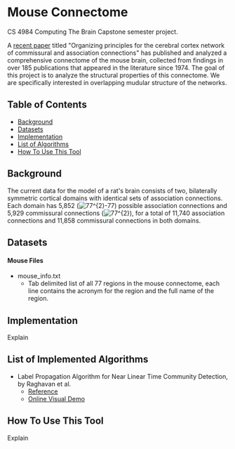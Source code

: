 # Mouse Connectome
CS 4984 Computing The Brain Capstone semester project. 

A [recent paper](http://www.pnas.org/content/pnas/114/45/E9692.full.pdf) titled "Organizing principles for the cerebral cortex network of commissural and association connections" has published and analyzed a comprehensive connectome of the mouse brain, collected from findings in over 185 publications that appeared in the literature since 1974. The goal of this project is to analyze the structural properties of this connectome. We are specifically interested in overlapping mudular structure of the networks.

## Table of Contents
- [Background](#background)
- [Datasets](#datasets)
- [Implementation](#implementation)
- [List of Algorithms](#list-of-algorithms)
- [How To Use This Tool](#how-to-use-this-tool)

## Background
The current data for the model of a rat's brain consists of two, bilaterally symmetric cortical domains with identical sets of association connections. Each domain has 5,852 (<img src="https://latex.codecogs.com/gif.latex?77^{2}-77" title="77^{2}-77" />) possible association connections and 5,929 commissural connections (<img src="https://latex.codecogs.com/gif.latex?77^{2}" title="77^{2}" />), for a total of 11,740 association connections and 11,858 commissural connections in both domains.

## Datasets
  #### Mouse Files
  - mouse_info.txt
    * Tab delimited list of all 77 regions in the mouse connectome, each line contains the acronym for the region and the full name of the region.

## Implementation
Explain

## List of Implemented Algorithms
* Label Propagation Algorithm for Near Linear Time Community Detection, by Raghavan et al.
  * [Reference](https://arxiv.org/pdf/0709.2938.pdf)
  * [Online Visual Demo](http://opcoast.com/demos/label_propagation/index.html)

## How To Use This Tool
Explain
